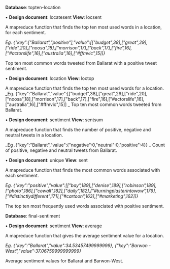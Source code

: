 **Database**: topten-location

•	**Design document**: locatesent
**View**: locsent

A mapreduce function that finds the top ten most used words in a location, for each sentiment. 

_Eg. {"key":["Ballarat","positive"],"value":[["budget",38],["great",29],["ride",20],["noosa",18],["morrison",17],["back",17],["fire",16],["#actorslife",16],["australia",16],["#ffmvic",15]]}_ 

Top ten most common words tweeted from Ballarat with a positive tweet sentiment.

•	**Design document**: location
**View**: loctop

A mapreduce function that finds the top ten most used words for a location.
_Eg. {"key":"Ballarat","value":[["budget",38],["great",29],["ride",20],["noosa",18],["morrison",17],["back",17],["fire",16],["#actorslife",16],["australia",16],["#ffmvic",15]]
_
Top ten most common words tweeted from Ballarat.


•	**Design document**: sentiment
**View**: sentsum

A mapreduce function that finds the number of positive, negative and neutral tweets in a location.

_Eg .{"key":"Ballarat","value":{"negative":0,"neutral":0,"positive":4}}
_
Count of positive, negative and neutral tweets from Ballarat.


•	**Design document**: unique
**View**: sent

A mapreduce function that finds the most common words associated with each sentiment.

_Eg. {"key":"positive","value":[["bay",189],["denise",189],["robinson",189],["photo",186],["cowall",182],["daily",182],["#turningplasterintowow",179],["#distinctlydifferent",171],["#cartoon",163],["#marketing",162]]}_

The top ten most frequently used words associated with positive sentiment.


**Database**: final-sentiment

•	**Design document**: sentiment
**View**: average

A mapreduce function that gives the average sentiment value for a location.

_Eg. {"key":"Ballarat","value":34.53457499999999},
{"key":"Barwon - West","value":37.06759999999999}_

Average sentiment values for Ballarat and Barwon-West.


	


